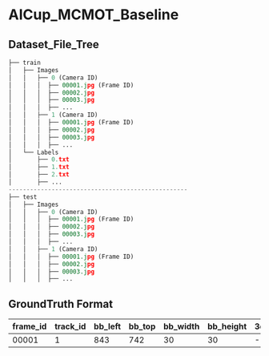 # AICup_MCMOT_Baseline

## Dataset_File_Tree
```python
├── train
│   ├── Images
│   │   ├── 0 (Camera ID)
│   │   │  ├── 00001.jpg (Frame ID)
│   │   │  ├── 00002.jpg
│   │   │  ├── 00003.jpg
│   │   │  ├── ...
│   │   ├── 1 (Camera ID)
│   │   │  ├── 00001.jpg (Frame ID)
│   │   │  ├── 00002.jpg
│   │   │  ├── 00003.jpg
│   │   │  ├── ...
│   └── Labels
│       ├── 0.txt
│       ├── 1.txt
│       ├── 2.txt
│       ├── ...
--------------------------------------------------
├── test
│   ├── Images
│   │   ├── 0 (Camera ID)
│   │   │  ├── 00001.jpg (Frame ID)
│   │   │  ├── 00002.jpg
│   │   │  ├── 00003.jpg
│   │   │  ├── ...
│   │   ├── 1 (Camera ID)
│   │   │  ├── 00001.jpg (Frame ID)
│   │   │  ├── 00002.jpg
│   │   │  ├── 00003.jpg
│   │   │  ├── ...
```

## GroundTruth Format
frame_id  | track_id | bb_left|  bb_top | bb_width |bb_height|3d_x|3d_y|3d_z|
--------- | -------- | -------| --------| ---------|-------- |----|----|----|
00001     |1         |843     |742      | 30       |30       |-1  |-1  |-1  |